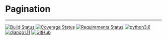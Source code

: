 # Pagination
----
[![Build Status](https://travis-ci.org/Fixdq/Pagination.svg?branch=master)](https://travis-ci.org/Fixdq/Pagination)
[![Coverage Status](https://coveralls.io/repos/github/Fixdq/Pagination/badge.svg?branch=master)](https://coveralls.io/github/Fixdq/Pagination?branch=master)
[![Requirements Status](https://requires.io/github/Fixdq/Pagination/requirements.svg?branch=master)](https://requires.io/github/Fixdq/Pagination/requirements/?branch=master)
[![python3.6](https://img.shields.io/badge/python-3.6-brightgreen.svg)]()
[![django1.11](https://img.shields.io/badge/django-1.11-brightgreen.svg)]()
[![GitHub](https://img.shields.io/github/license/mashape/apistatus.svg)]()